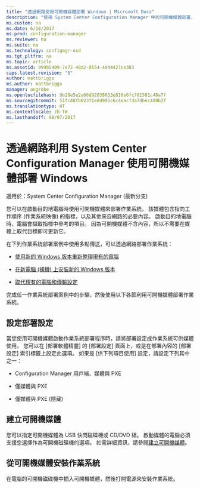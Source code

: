 ```yaml
---
title: "透過網路使用可開機媒體部署 Windows | Microsoft Docs"
description: "使用 System Center Configuration Manager 中的可開機媒體部署，以在啟動目的地電腦時部署作業系統。"
ms.custom: na
ms.date: 6/16/2017
ms.prod: configuration-manager
ms.reviewer: na
ms.suite: na
ms.technology: configmgr-osd
ms.tgt_pltfrm: na
ms.topic: article
ms.assetid: 999b5409-7e72-48d2-8554-4d44427ce383
caps.latest.revision: "5"
author: mattbriggs
ms.author: mattbriggs
manager: angrobe
ms.openlocfilehash: 9b20e5e2a66d92038033e816e6fc701581c48a7f
ms.sourcegitcommit: 51fc48fb023f1e8d995c6c4eacfda7dbec4d0b2f
ms.translationtype: HT
ms.contentlocale: zh-TW
ms.lasthandoff: 08/07/2017
---
```

# <a name="use-bootable-media-to-deploy-windows-over-the-network-with-system-center-configuration-manager"></a>透過網路利用 System Center Configuration Manager 使用可開機媒體部署 Windows

適用於：System Center Configuration Manager (最新分支)

您可以在啟動目的地電腦時使用可開機媒體來部署作業系統。 該媒體包含指向工作順序 (作業系統映像) 的指標，以及其他來自網路的必要內容。 啟動目的地電腦時，電腦會擷取指標中參考的項目。 因為可開機媒體不含內容，所以不需要在媒體上取代目標即可更新它。

在下列作業系統部署案例中使用多點傳送，可以透過網路部署作業系統：

-   [使用新的 Windows 版本重新整理現有的電腦](refresh-an-existing-computer-with-a-new-version-of-windows.md)

-   [在新電腦 (裸機) 上安裝新的 Windows 版本](install-new-windows-version-new-computer-bare-metal.md)  

-   [取代現有的電腦和傳輸設定](replace-an-existing-computer-and-transfer-settings.md)  

完成任一作業系統部署案例中的步驟，然後使用以下各節利用可開機媒體部署作業系統。  

## <a name="configure-deployment-settings"></a>設定部署設定  
當您使用可開機媒體啟動作業系統部署程序時，請將部署設定成作業系統可供媒體使用。 您可以在 [部署軟體精靈] 的 [部署設定] 頁面上，或是在部署內容的 [部署設定] 索引標籤上設定此選項。 如果是 [供下列項目使用]  設定，請設定下列其中之一：

-   Configuration Manager 用戶端、媒體與 PXE

-   僅媒體與 PXE

-   僅媒體與 PXE (隱藏)

## <a name="create-the-bootable-media"></a>建立可開機媒體
您可以指定可開機媒體為 USB 快閃磁碟機或 CD/DVD 組。 啟動媒體的電腦必須支援您選擇作為可開機磁碟機的選項。 如需詳細資訊，請參閱[建立可開機媒體](create-bootable-media.md)。  

##  <a name="BKMK_Deploy"></a> 從可開機媒體安裝作業系統  
在電腦的可開機磁碟機中插入可開機媒體，然後打開電源來安裝作業系統。
